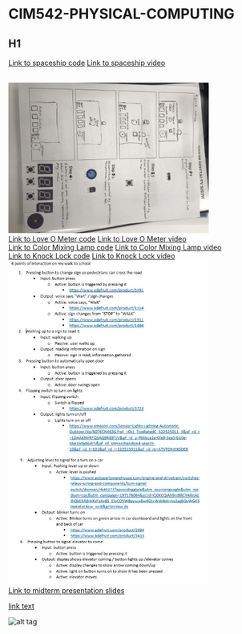 # CIM542-PHYSICAL-COMPUTING

## H1

<a href = "/homework/spaceship_interface.ino">Link to spaceship code</a>
<a href = "https://vimeo.com/315934051">Link to spaceship video</a>

<br>
<img src = "/homework/misc/prototype.jpg" width = "400">

<br>
<a href = "/homework/love_o_meter.ino">Link to Love O Meter code</a>
<a href = "https://vimeo.com/317182392">Link to Love O Meter video</a>
<!--- couldn't get good temp settings for some reason -->

<br>
<a href = "/homework/color_mixing_lamp">Link to Color Mixing Lamp code</a>
<a href = "https://vimeo.com/317309296">Link to Color Mixing Lamp video</a>

<br>
<a href = "/homework/knock_lock">Link to Knock Lock code</a>
<a href = "https://vimeo.com/manage/320565017/general">Link to Knock Lock video</a>
<img src = "/homework/misc/sensorwalk1.JPG" width = "400">
<img src = "/homework/misc/sensorwalk2.JPG" width = "400">

<br>
<a href = "/homework/misc/midtermpres.pdf">Link to midterm presentation slides</a>


[link text](url)

![alt tag](image_url)
